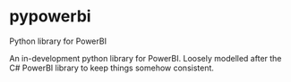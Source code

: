# pypowerbi
Python library for PowerBI

An in-development python library for PowerBI. Loosely modelled after the C# PowerBI library to keep things somehow consistent.
